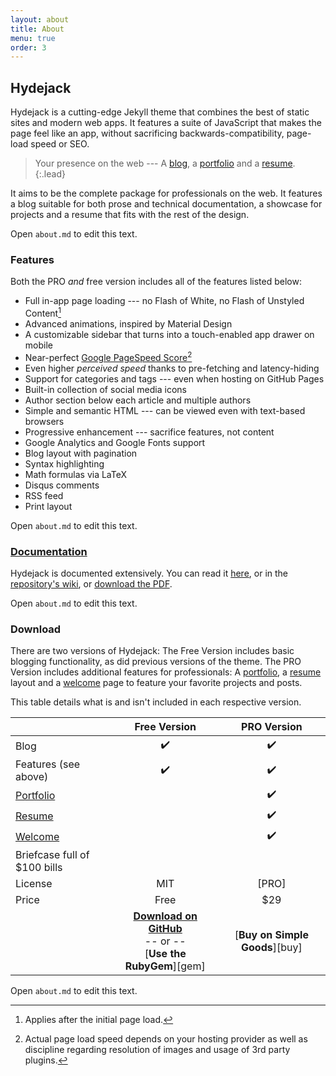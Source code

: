 ```yaml
---
layout: about
title: About
menu: true
order: 3
---
```


## Hydejack
Hydejack is a cutting-edge Jekyll theme that combines the best of static sites and modern web apps. It features a suite of JavaScript that makes the page feel like an app, without sacrificing backwards-compatibility, page-load speed or SEO.

> Your presence on the web --- A [blog], a [portfolio] and a [resume].
{:.lead}

It aims to be the complete package for professionals on the web. It features a blog suitable for both prose and technical documentation, a showcase for projects and a resume that fits with the rest of the design.

Open `about.md` to edit this text.

### Features
Both the PRO *and* free version includes all of the features listed below:

* Full in-app page loading --- no Flash of White, no Flash of Unstyled Content[^1]
* Advanced animations, inspired by Material Design
* A customizable sidebar that turns into a touch-enabled app drawer on mobile
* Near-perfect [Google PageSpeed Score](https://developers.google.com/speed/pagespeed/insights/?url=https%3A%2F%2Fqwtel.com%2Fhydejack%2F)[^2]
* Even higher *perceived speed* thanks to pre-fetching and latency-hiding
* Support for categories and tags --- even when hosting on GitHub Pages
* Built-in collection of social media icons
* Author section below each article and multiple authors
* Simple and semantic HTML --- can be viewed even with text-based browsers
* Progressive enhancement --- sacrifice features, not content
* Google Analytics and Google Fonts support
* Blog layout with pagination
* Syntax highlighting
* Math formulas via LaTeX
* Disqus comments
* RSS feed
* Print layout

Open `about.md` to edit this text.

### [Documentation][docs]
Hydejack is documented extensively.
You can read it [here][docs], or in the [repository's wiki][wiki], or [download the PDF][download].

Open `about.md` to edit this text.

### Download
There are two versions of Hydejack: The Free Version includes basic blogging functionality, as did previous versions of the theme. The PRO Version includes additional features for professionals: A [portfolio], a [resume] layout and a [welcome] page to feature your favorite projects and posts.

This table details what is and isn't included in each respective version.

| | Free Version | PRO Version |
|:-|:-:|:-:|
| Blog | ✔️ | ✔️ |
| Features (see above) | ✔️ | ✔️ |
| [Portfolio] | | ✔️ |
| [Resume] | | ✔️ |
| [Welcome] | | ✔️ |
| Briefcase full of $100 bills | | |
| License | MIT | [PRO] |
| Price | Free | $29 |
| | [**Download on GitHub**][download]<br/> -- or -- <br/>[**Use the RubyGem**][gem] | [**Buy on Simple Goods**][buy] |

Open `about.md` to edit this text.


[^1]: Applies after the initial page load.  
[^2]: Actual page load speed depends on your hosting provider as well as discipline regarding resolution of images and usage of 3rd party plugins.

[blog]: blog.md
[portfolio]: projects.md
[resume]: resume.md
[welcome]: index.md
[docs]: docs/6.5.0/index.md

[wiki]: https://github.com/qwtel/hydejack/wiki
[download]: https://github.com/qwtel/hydejack/releases
